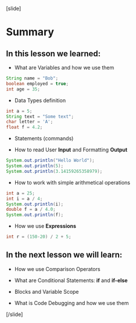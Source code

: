 [slide]
# Summary

## In this lesson we learned: 

- What are Variables and how we use them

```java
String name = "Bob";
boolean employed = true;
int age = 35;
```

- Data Types definition

``` java
int a = 5;
String text = "Some text";
char letter = 'A';
float f = 4.2;
```

- Statements (commands)

- How to read User **Input** and Formatting **Output**

```java live
System.out.println("Hello World");
System.out.println(5);
System.out.println(3.14159265358979);
```

- How to work with simple arithmetical operations

```java live
int a = 25;
int i = a / 4;
System.out.println(i);
double f = a / 4.0;
System.out.println(f);
```

- How we use **Expressions** 

```java
int r = (150-20) / 2 + 5;
```

## In the next lesson we will learn:

- How we use Comparison Operators

- What are Conditional Statements: **if** and **if-else**

- Blocks and Variable Scope

- What is Code Debugging and how we use them

[/slide]